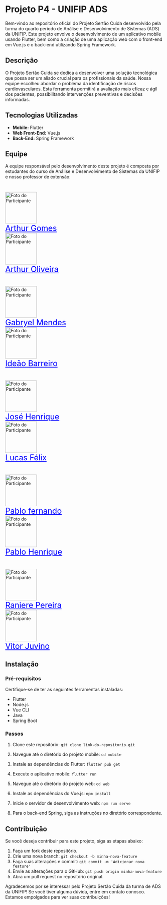 # Projeto P4 - UNIFIP ADS

Bem-vindo ao repositório oficial do Projeto Sertão Cuida desenvolvido pela turma do quarto periodo de Análise e Desenvolvimento de Sistemas (ADS) da UNIFIP. Este projeto envolve o desenvolvimento de um aplicativo mobile usando Flutter, bem como a criação de uma aplicação web com o front-end em Vue.js e o back-end utilizando Spring Framework.

## Descrição

O Projeto Sertão Cuida se dedica a desenvolver uma solução tecnológica que possa ser um aliado crucial para os profissionais da saúde. Nossa equipe escolheu abordar o problema da identificação de riscos cardiovasculares. Esta ferramenta permitirá a avaliação mais eficaz e ágil dos pacientes, possibilitando intervenções preventivas e decisões informadas.


## Tecnologias Utilizadas

- **Mobile:** Flutter
- **Web Front-End:** Vue.js
- **Back-End:** Spring Framework

## Equipe

A equipe responsável pelo desenvolvimento deste projeto é composta por estudantes do curso de Análise e Desenvolvimento de Sistemas da UNIFIP e nosso professor de extensão:
#
<div style: display: flex;> 
 <div>
  <a href="https://github.com/Arth-26">
     <img src="https://avatars.githubusercontent.com/u/105496083?v=4" alt="Foto do Participante" width="100" height="100";>
   </a>
   <br>
   <a href="https://github.com/Arth-26" style="color: blue; font-size: 25px; b">Arthur Gomes</a>
</div>
<div> 
 <a href="https://github.com/arthurgomes1k">
      <img src="https://avatars.githubusercontent.com/u/101721044?v=4" alt="Foto do Participante" width="100" height="100";>
  </a>
  <br>
  <a href="https://github.com/arthurgomes1k" style="color: blue; font-size: 25px; b">Arthur Oliveira</a>
</div>
</div>

#

<div>
  <a href="https://github.com/mendesczgmt">
    <img src="https://avatars.githubusercontent.com/u/101441186?v=4" alt="Foto do Participante" width="100" height="100";>
  </a>
  <br>
  <a href="https://github.com/mendesczgmt" style="color: blue; font-size: 25px; b">Gabryel Mendes</a>
</div>
<div>
 <a href="https://github.com/IdeaoBarreiro">
      <img src="https://avatars.githubusercontent.com/u/111693570?v=4" alt="Foto do Participante" width="100" height="100";>
  </a>
  <br>
  <a href="https://github.com/IdeaoBarreiro" style="color: blue; font-size: 25px; b">Ideão Barreiro</a>
</div>

#

<div>
  <a href="https://github.com/BDM-Henrique">
    <img src="https://avatars.githubusercontent.com/u/111789465?v=4" alt="Foto do Participante" width="100" height="100";>
  </a>
  <br>
  <a href="https://github.com/BDM-Henrique" style="color: blue; font-size: 25px; b">José Henrique</a>
</div>
<div>
  <a href="https://github.com/lucasfelixdev">
      <img src="https://avatars.githubusercontent.com/u/95368707?v=4" alt="Foto do Participante" width="100" height="100";>
  </a>
  <br>
  <a href="https://github.com/lucasfelixdev" style="color: blue; font-size: 25px; b">Lucas Félix</a>
</div>

#

<div>
  <a href="https://github.com/pablorobertofernando">
    <img src="https://avatars.githubusercontent.com/u/32016265?v=4" alt="Foto do Participante" width="100" height="100";>
  </a>
  <br>
  <a href="https://github.com/pablorobertofernando" style="color: blue; font-size: 25px; b">Pablo fernando</a>
</div>
<div>
 <a href="https://github.com/PabloHnrq">
       <img src="https://avatars.githubusercontent.com/u/105835683?v=4" alt="Foto do Participante" width="100" height="100";>
  </a>
  <br>
  <a href="https://github.com/PabloHnrq" style="color: blue; font-size: 25px; b">Pablo Henrique</a>
</div>

#

<div>
  <a href="https://github.com/Ranierelp">
    <img src="https://avatars.githubusercontent.com/u/118647138?v=4" alt="Foto do Participante" width="100" height="100";>
  </a>
  <br>
  <a href="https://github.com/Ranierelp" style="color: blue; font-size: 25px; b">Raniere Pereira</a>
</div>

<div>
 <a href="https://github.com/VitorJuvino">
      <img src="https://avatars.githubusercontent.com/u/99814359?v=4" alt="Foto do Participante" width="100" height="100";>
  </a>
  <br>
  <a href="https://github.com/VitorJuvino" style="color: blue; font-size: 25px; b">Vitor Juvino</a>
</div>

## Instalação

### Pré-requisitos

Certifique-se de ter as seguintes ferramentas instaladas:

- Flutter
- Node.js
- Vue CLI
- Java
- Spring Boot

### Passos

1. Clone este repositório: `git clone link-do-repositorio.git`
2. Navegue até o diretório do projeto mobile: `cd mobile`
3. Instale as dependências do Flutter: `flutter pub get`
4. Execute o aplicativo mobile: `flutter run`

5. Navegue até o diretório do projeto web: `cd web`
6. Instale as dependências do Vue.js: `npm install`
7. Inicie o servidor de desenvolvimento web: `npm run serve`

8. Para o back-end Spring, siga as instruções no diretório correspondente.

## Contribuição

Se você deseja contribuir para este projeto, siga as etapas abaixo:

1. Faça um fork deste repositório.
2. Crie uma nova branch: `git checkout -b minha-nova-feature`
3. Faça suas alterações e commit: `git commit -m 'Adicionar nova feature'`
4. Envie as alterações para o GitHub: `git push origin minha-nova-feature`
5. Abra um pull request no repositório original.


Agradecemos por se interessar pelo Projeto Sertão Cuida da turma de ADS da UNIFIP! Se você tiver alguma dúvida, entre em contato conosco. Estamos empolgados para ver suas contribuições!
